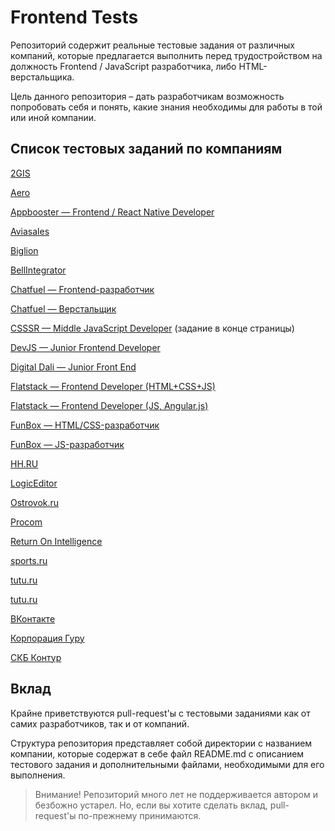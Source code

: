 # Frontend Tests
Репозиторий содержит реальные тестовые задания от различных компаний, которые предлагается выполнить перед трудостройством на должность Frontend / JavaScript разработчика, либо HTML-верстальщика.

Цель данного репозитория – дать разработчикам возможность попробовать себя и понять, какие знания необходимы для работы в той или иной компании.

## Список тестовых заданий по компаниям
[2GIS](https://github.com/Chaptykov/testTask)

[Aero](aero/README.md)

[Appbooster — Frontend / React Native Developer](https://gist.github.com/KELiON/847543083fa37585dd06be197a405ec7)

[Aviasales](https://github.com/KosyanMedia/test-tasks/tree/master/aviasales)

[Biglion](biglion/README.md)

[BellIntegrator](https://docs.google.com/document/d/1YWJGDKB1pLrox6Y4CNm15Nuu_EVcAHIciYUHWYrDNDY)

[Chatfuel — Frontend-разработчик](https://paper.dropbox.com/doc/Frontend-Engineer-GFOYvLYpCLWUJe59Ydfmw)

[Chatfuel — Верстальщик](https://paper.dropbox.com/doc/fljyQo7ig1gZRevGejqEX)

[CSSSR — Middle JavaScript Developer](https://csssr.com/ru/jobs/middle-js-developer) (задание в конце страницы)

[DevJS — Junior Frontend Developer](https://github.com/devjsru/react_test) 

[Digital Dali — Junior Front End](https://docs.google.com/document/d/1UL4FJrtzHamyOavu-VN9fH7Y05lkbmH5abtC2nnx2QY)

[Flatstack — Frontend Developer (HTML+CSS+JS)](https://github.com/fs/test-tasks/tree/master/front-end)

[Flatstack — Frontend Developer (JS, Angular.js)](https://github.com/fs/test-tasks/tree/master/js)

[FunBox — HTML/CSS-разработчик](https://dl.fun-box.ru/qt-htmlcss.zip)

[FunBox — JS-разработчик](https://dl.funbox.ru/qt-js.pdf)

[HH.RU](https://github.com/hhru/frontend-test)

[LogicEditor](logiceditor/README.md)

[Ostrovok.ru](https://github.com/ostrovok-team/code-challenge/tree/master/js)

[Procom](http://csoprocom.com.ua/info/frontend1.pdf)

[Return On Intelligence](http://www.returnonintelligence.ru/students/practice/tasks2018/)

[sports.ru](https://github.com/sportsru/table-task)

[tutu.ru](https://github.com/tutu-ru/frontend-javascript-test)

[tutu.ru](https://github.com/tutu-ru/fe-homework)

[ВКонтакте](copy-vk/README.md)

[Корпорация Гуру](guru-corp/README.md)

[СКБ Контур](https://kontur.ru/education/programs/intern/frontend)

## Вклад
Крайне приветствуются pull-request'ы с тестовыми заданиями как от самих разработчиков, так и от компаний.

Структура репозитория представляет собой директории с названием компании, которые содержат в себе файл README.md с описанием тестового задания и дополнительными файлами, необходимыми для его выполнения.

>Внимание! Репозиторий много лет не поддерживается автором и безбожно устарел. Но, если вы хотите сделать вклад, pull-request'ы по-прежнему принимаются.
